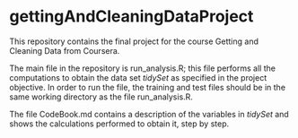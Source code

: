 gettingAndCleaningDataProject
=============================

This repository contains the final project for the course Getting and Cleaning Data from Coursera.

The main file in the repository is run_analysis.R; this file performs all the computations to obtain the data set *tidySet* as specified in the project objective. In order to run the file, the training and test files should be in the same working directory as the file run_analysis.R. 


The file CodeBook.md contains a description of the variables in *tidySet* and shows the calculations performed to obtain it, step by step.
